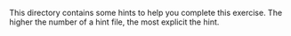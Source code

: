 This directory contains some hints to help you complete this exercise. The
higher the number of a hint file, the most explicit the hint.
